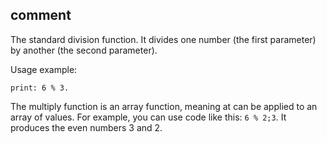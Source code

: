 ## comment

The standard division function. It divides one number (the first parameter) by another (the second parameter).

Usage example:
```kalzit
print: 6 % 3.
```

The multiply function is an array function, meaning at can be applied to an array of values.
For example, you can use code like this: `6 % 2;3`. It produces the even numbers 3 and 2.